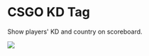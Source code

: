 # CSGO KD Tag
Show players' KD and country on scoreboard.  


![](https://raw.githubusercontent.com/rogeraabbccdd/CSGO-KD-Tag/master/20170917111046_2.jpg)
